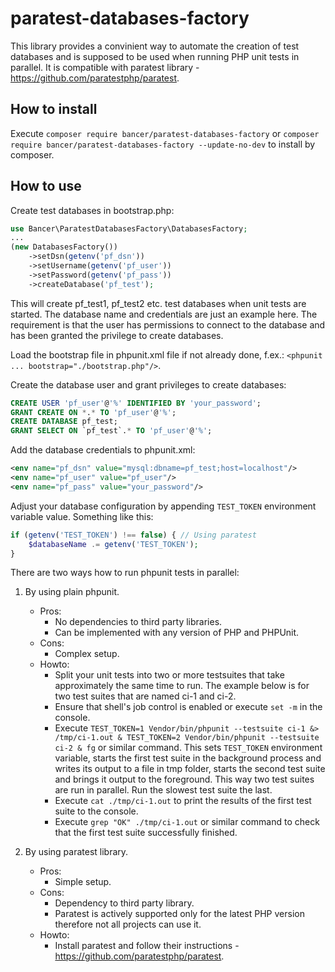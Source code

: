# paratest-databases-factory

This library provides a convinient way to automate the creation of test databases and is supposed to 
be used when running PHP unit tests in parallel. It is compatible with paratest library - https://github.com/paratestphp/paratest.

## How to install
Execute `composer require bancer/paratest-databases-factory` or `composer require bancer/paratest-databases-factory --update-no-dev` to install by composer.

## How to use

Create test databases in bootstrap.php:

```php
use Bancer\ParatestDatabasesFactory\DatabasesFactory;
...
(new DatabasesFactory())
    ->setDsn(getenv('pf_dsn'))
    ->setUsername(getenv('pf_user'))
    ->setPassword(getenv('pf_pass'))
    ->createDatabase('pf_test');
```
This will create pf_test1, pf_test2 etc. test databases when unit tests are started.
The database name and credentials are just an example here. The requirement is that the user has
permissions to connect to the database and has been granted the privilege to create databases.

Load the bootstrap file in phpunit.xml file if not already done, 
f.ex.: `<phpunit ... bootstrap="./bootstrap.php"/>`.

Create the database user and grant privileges to create databases:

```sql
CREATE USER 'pf_user'@'%' IDENTIFIED BY 'your_password';
GRANT CREATE ON *.* TO 'pf_user'@'%';
CREATE DATABASE pf_test;
GRANT SELECT ON `pf_test`.* TO 'pf_user'@'%';
```

Add the database credentials to phpunit.xml:

```xml
<env name="pf_dsn" value="mysql:dbname=pf_test;host=localhost"/>
<env name="pf_user" value="pf_user"/>
<env name="pf_pass" value="your_password"/>
```

Adjust your database configuration by appending `TEST_TOKEN` environment variable value. 
Something like this:

```php
if (getenv('TEST_TOKEN') !== false) { // Using paratest
    $databaseName .= getenv('TEST_TOKEN');
}
```

There are two ways how to run phpunit tests in parallel:

1. By using plain phpunit.
    * Pros: 
        * No dependencies to third party libraries.
        * Can be implemented with any version of PHP and PHPUnit.
    * Cons:
        * Complex setup.
    * Howto:
        * Split your unit tests into two or more testsuites that take approximately the same time to run. 
        The example below is for two test suites that are named ci-1 and ci-2.
        * Ensure that shell's job control is enabled or execute `set -m` in the console.
        * Execute `TEST_TOKEN=1 Vendor/bin/phpunit --testsuite ci-1 &> /tmp/ci-1.out & TEST_TOKEN=2 Vendor/bin/phpunit --testsuite ci-2 & fg` or similar command. 
        This sets `TEST_TOKEN` environment variable, starts the first test suite in the background process 
        and writes its output to a file in tmp folder, starts the second test suite and brings it output 
        to the foreground. This way two test suites are run in parallel. 
        Run the slowest test suite the last.
        * Execute `cat ./tmp/ci-1.out` to print the results of the first test suite to the console.
        * Execute `grep "OK" ./tmp/ci-1.out` or similar command to check that the first test suite successfully finished.

2. By using paratest library.
    * Pros: 
        * Simple setup.
    * Cons:
        * Dependency to third party library.
        * Paratest is actively supported only for the latest PHP version therefore not all projects can 
        use it.
    * Howto:
        * Install paratest and follow their instructions - https://github.com/paratestphp/paratest.
